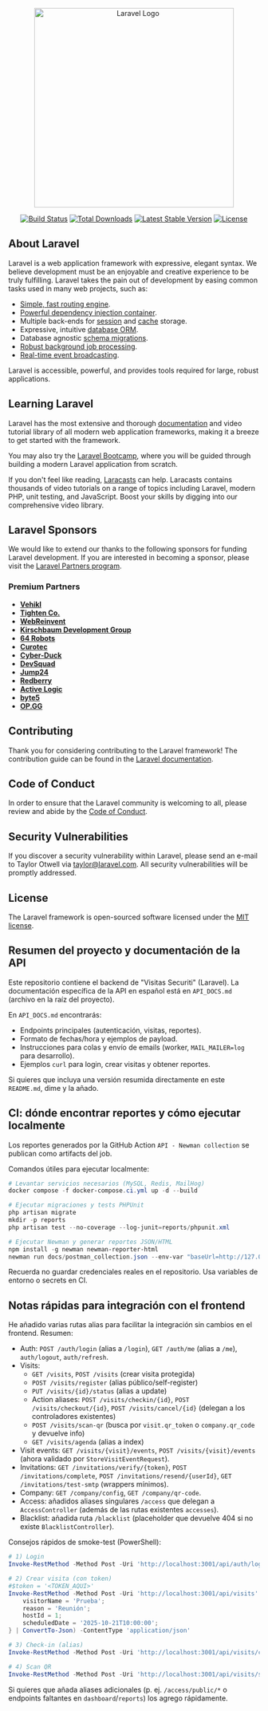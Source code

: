 <p align="center"><a href="https://laravel.com" target="_blank"><img src="https://raw.githubusercontent.com/laravel/art/master/logo-lockup/5%20SVG/2%20CMYK/1%20Full%20Color/laravel-logolockup-cmyk-red.svg" width="400" alt="Laravel Logo"></a></p>

<p align="center">
<a href="https://github.com/laravel/framework/actions"><img src="https://github.com/laravel/framework/workflows/tests/badge.svg" alt="Build Status"></a>
<a href="https://packagist.org/packages/laravel/framework"><img src="https://img.shields.io/packagist/dt/laravel/framework" alt="Total Downloads"></a>
<a href="https://packagist.org/packages/laravel/framework"><img src="https://img.shields.io/packagist/v/laravel/framework" alt="Latest Stable Version"></a>
<a href="https://packagist.org/packages/laravel/framework"><img src="https://img.shields.io/packagist/l/laravel/framework" alt="License"></a>
</p>

## About Laravel

Laravel is a web application framework with expressive, elegant syntax. We believe development must be an enjoyable and creative experience to be truly fulfilling. Laravel takes the pain out of development by easing common tasks used in many web projects, such as:

- [Simple, fast routing engine](https://laravel.com/docs/routing).
- [Powerful dependency injection container](https://laravel.com/docs/container).
- Multiple back-ends for [session](https://laravel.com/docs/session) and [cache](https://laravel.com/docs/cache) storage.
- Expressive, intuitive [database ORM](https://laravel.com/docs/eloquent).
- Database agnostic [schema migrations](https://laravel.com/docs/migrations).
- [Robust background job processing](https://laravel.com/docs/queues).
- [Real-time event broadcasting](https://laravel.com/docs/broadcasting).

Laravel is accessible, powerful, and provides tools required for large, robust applications.

## Learning Laravel

Laravel has the most extensive and thorough [documentation](https://laravel.com/docs) and video tutorial library of all modern web application frameworks, making it a breeze to get started with the framework.

You may also try the [Laravel Bootcamp](https://bootcamp.laravel.com), where you will be guided through building a modern Laravel application from scratch.

If you don't feel like reading, [Laracasts](https://laracasts.com) can help. Laracasts contains thousands of video tutorials on a range of topics including Laravel, modern PHP, unit testing, and JavaScript. Boost your skills by digging into our comprehensive video library.

## Laravel Sponsors

We would like to extend our thanks to the following sponsors for funding Laravel development. If you are interested in becoming a sponsor, please visit the [Laravel Partners program](https://partners.laravel.com).

### Premium Partners

- **[Vehikl](https://vehikl.com/)**
- **[Tighten Co.](https://tighten.co)**
- **[WebReinvent](https://webreinvent.com/)**
- **[Kirschbaum Development Group](https://kirschbaumdevelopment.com)**
- **[64 Robots](https://64robots.com)**
- **[Curotec](https://www.curotec.com/services/technologies/laravel/)**
- **[Cyber-Duck](https://cyber-duck.co.uk)**
- **[DevSquad](https://devsquad.com/hire-laravel-developers)**
- **[Jump24](https://jump24.co.uk)**
- **[Redberry](https://redberry.international/laravel/)**
- **[Active Logic](https://activelogic.com)**
- **[byte5](https://byte5.de)**
- **[OP.GG](https://op.gg)**

## Contributing

Thank you for considering contributing to the Laravel framework! The contribution guide can be found in the [Laravel documentation](https://laravel.com/docs/contributions).

## Code of Conduct

In order to ensure that the Laravel community is welcoming to all, please review and abide by the [Code of Conduct](https://laravel.com/docs/contributions#code-of-conduct).

## Security Vulnerabilities

If you discover a security vulnerability within Laravel, please send an e-mail to Taylor Otwell via [taylor@laravel.com](mailto:taylor@laravel.com). All security vulnerabilities will be promptly addressed.

## License

The Laravel framework is open-sourced software licensed under the [MIT license](https://opensource.org/licenses/MIT).
## Resumen del proyecto y documentación de la API

Este repositorio contiene el backend de "Visitas Securiti" (Laravel). La documentación específica de la API en español está en `API_DOCS.md` (archivo en la raíz del proyecto).

En `API_DOCS.md` encontrarás:
- Endpoints principales (autenticación, visitas, reportes).
- Formato de fechas/hora y ejemplos de payload.
- Instrucciones para colas y envío de emails (worker, `MAIL_MAILER=log` para desarrollo).
- Ejemplos `curl` para login, crear visitas y obtener reportes.

Si quieres que incluya una versión resumida directamente en este `README.md`, dime y la añado.

## CI: dónde encontrar reportes y cómo ejecutar localmente

Los reportes generados por la GitHub Action `API - Newman collection` se publican como artifacts del job.


Comandos útiles para ejecutar localmente:

```powershell
# Levantar servicios necesarios (MySQL, Redis, MailHog)
docker compose -f docker-compose.ci.yml up -d --build

# Ejecutar migraciones y tests PHPUnit
php artisan migrate
mkdir -p reports
php artisan test --no-coverage --log-junit=reports/phpunit.xml

# Ejecutar Newman y generar reportes JSON/HTML
npm install -g newman newman-reporter-html
newman run docs/postman_collection.json --env-var "baseUrl=http://127.0.0.1:8000" --env-var "login_email=admin@example.com" --env-var "login_password=secret" --reporters cli,json,html --reporter-json-export reports/newman-report.json --reporter-html-export reports/newman-report.html
```

Recuerda no guardar credenciales reales en el repositorio. Usa variables de entorno o secrets en CI.

## Notas rápidas para integración con el frontend

He añadido varias rutas alias para facilitar la integración sin cambios en el frontend. Resumen:

- Auth: `POST /auth/login` (alias a `/login`), `GET /auth/me` (alias a `/me`), `auth/logout`, `auth/refresh`.
- Visits:
	- `GET /visits`, `POST /visits` (crear visita protegida)
	- `POST /visits/register` (alias público/self-register)
	- `PUT /visits/{id}/status` (alias a update)
	- Action aliases: `POST /visits/checkin/{id}`, `POST /visits/checkout/{id}`, `POST /visits/cancel/{id}` (delegan a los controladores existentes)
	- `POST /visits/scan-qr` (busca por `visit.qr_token` o `company.qr_code` y devuelve info)
	- `GET /visits/agenda` (alias a index)
- Visit events: `GET /visits/{visit}/events`, `POST /visits/{visit}/events` (ahora validado por `StoreVisitEventRequest`).
- Invitations: `GET /invitations/verify/{token}`, `POST /invitations/complete`, `POST /invitations/resend/{userId}`, `GET /invitations/test-smtp` (wrappers mínimos).
- Company: `GET /company/config`, `GET /company/qr-code`.
- Access: añadidos aliases singulares `/access` que delegan a `AccessController` (además de las rutas existentes `accesses`).
- Blacklist: añadida ruta `/blacklist` (placeholder que devuelve 404 si no existe `BlacklistController`).

Consejos rápidos de smoke-test (PowerShell):

```powershell
# 1) Login
Invoke-RestMethod -Method Post -Uri 'http://localhost:3001/api/auth/login' -Body (@{username='admin@example.com'; password='secret'} | ConvertTo-Json) -ContentType 'application/json'

# 2) Crear visita (con token)
#$token = '<TOKEN_AQUI>'
Invoke-RestMethod -Method Post -Uri 'http://localhost:3001/api/visits' -Headers @{ Authorization = "Bearer $token" } -Body (@{
	visitorName = 'Prueba';
	reason = 'Reunión';
	hostId = 1;
	scheduledDate = '2025-10-21T10:00:00';
} | ConvertTo-Json) -ContentType 'application/json'

# 3) Check-in (alias)
Invoke-RestMethod -Method Post -Uri 'http://localhost:3001/api/visits/checkin/123' -Headers @{ Authorization = "Bearer $token" }

# 4) Scan QR
Invoke-RestMethod -Method Post -Uri 'http://localhost:3001/api/visits/scan-qr' -Body (@{ qrToken = 'abc123' } | ConvertTo-Json) -ContentType 'application/json'
```

Si quieres que añada aliases adicionales (p. ej. `/access/public/*` o endpoints faltantes en `dashboard`/`reports`) los agrego rápidamente.
